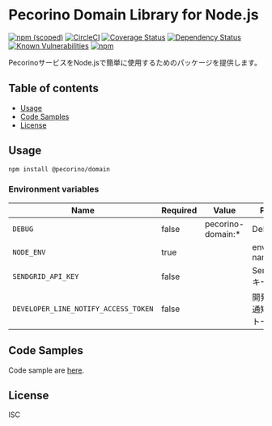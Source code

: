 # Pecorino Domain Library for Node.js

[![npm (scoped)](https://img.shields.io/npm/v/@pecorino/domain.svg)](https://www.npmjs.com/package/@pecorino/domain)
[![CircleCI](https://circleci.com/gh/pecorino-jp/domain.svg?style=svg)](https://circleci.com/gh/pecorino-jp/domain)
[![Coverage Status](https://coveralls.io/repos/github/pecorino-jp/domain/badge.svg?branch=master)](https://coveralls.io/github/pecorino-jp/domain?branch=master)
[![Dependency Status](https://img.shields.io/david/pecorino-jp/domain.svg)](https://david-dm.org/pecorino-jp/domain)
[![Known Vulnerabilities](https://snyk.io/test/github/pecorino-jp/domain/badge.svg?targetFile=package.json)](https://snyk.io/test/github/pecorino-jp/domain?targetFile=package.json)
[![npm](https://img.shields.io/npm/dm/@pecorino/domain.svg)](https://nodei.co/npm/@pecorino/domain/)

PecorinoサービスをNode.jsで簡単に使用するためのパッケージを提供します。

## Table of contents

* [Usage](#usage)
* [Code Samples](#code-samples)
* [License](#license)

## Usage

```shell
npm install @pecorino/domain
```

### Environment variables

| Name                                 | Required | Value             | Purpose           |
|--------------------------------------|----------|-------------------|-------------------|
| `DEBUG`                              | false    | pecorino-domain:* | Debug             |
| `NODE_ENV`                           | true     |                   | environment name  |
| `SENDGRID_API_KEY`                   | false    |                   | SendGridAPIキー     |
| `DEVELOPER_LINE_NOTIFY_ACCESS_TOKEN` | false    |                   | 開発者LINE通知アクセストークン |

## Code Samples

Code sample are [here](https://github.com/pecorino-jp/domain/tree/master/example).

## License

ISC

